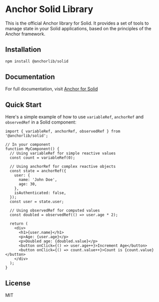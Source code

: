 # Anchor Solid Library

This is the official Anchor library for Solid. It provides a set of tools to manage state in your Solid applications, based on the principles of the Anchor framework.

## Installation

```bash
npm install @anchorlib/solid
```

## Documentation

For full documentation, visit [Anchor for Solid](https://anchorlib.dev/docs/solid/introduction.html)

## Quick Start

Here's a simple example of how to use `variableRef`, `anchorRef` and `observedRef` in a Solid component:

```tsx
import { variableRef, anchorRef, observedRef } from '@anchorlib/solid';

// In your component
function MyComponent() {
  // Using variableRef for simple reactive values
  const count = variableRef(0);

  // Using anchorRef for complex reactive objects
  const state = anchorRef({
    user: {
      name: 'John Doe',
      age: 30,
    },
    isAuthenticated: false,
  });
  const user = state.user;

  // Using observedRef for computed values
  const doubled = observedRef(() => user.age * 2);

  return (
    <div>
      <h1>{user.name}</h1>
      <p>Age: {user.age}</p>
      <p>Doubled age: {doubled.value}</p>
      <button onClick={() => user.age++}>Increment Age</button>
      <button onClick={() => count.value++}>Count is {count.value}</button>
    </div>
  );
}
```

## License

MIT
